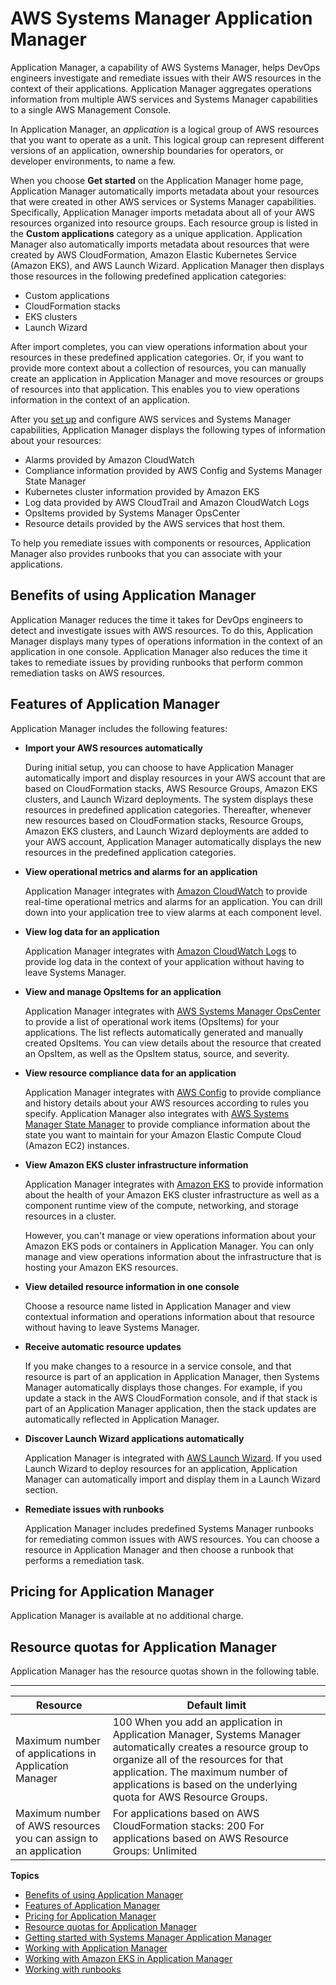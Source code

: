 # AWS Systems Manager Application Manager<a name="application-manager"></a>

Application Manager, a capability of AWS Systems Manager, helps DevOps engineers investigate and remediate issues with their AWS resources in the context of their applications\. Application Manager aggregates operations information from multiple AWS services and Systems Manager capabilities to a single AWS Management Console\.

In Application Manager, an *application* is a logical group of AWS resources that you want to operate as a unit\. This logical group can represent different versions of an application, ownership boundaries for operators, or developer environments, to name a few\.

When you choose **Get started** on the Application Manager home page, Application Manager automatically imports metadata about your resources that were created in other AWS services or Systems Manager capabilities\. Specifically, Application Manager imports metadata about all of your AWS resources organized into resource groups\. Each resource group is listed in the **Custom applications** category as a unique application\. Application Manager also automatically imports metadata about resources that were created by AWS CloudFormation, Amazon Elastic Kubernetes Service \(Amazon EKS\), and AWS Launch Wizard\. Application Manager then displays those resources in the following predefined application categories:
+ Custom applications
+ CloudFormation stacks
+ EKS clusters
+ Launch Wizard

After import completes, you can view operations information about your resources in these predefined application categories\. Or, if you want to provide more context about a collection of resources, you can manually create an application in Application Manager and move resources or groups of resources into that application\. This enables you to view operations information in the context of an application\. 

After you [set up](https://docs.aws.amazon.com/systems-manager/latest/userguide/application-manager-getting-started-related-services.html) and configure AWS services and Systems Manager capabilities, Application Manager displays the following types of information about your resources:
+ Alarms provided by Amazon CloudWatch
+ Compliance information provided by AWS Config and Systems Manager State Manager
+ Kubernetes cluster information provided by Amazon EKS
+ Log data provided by AWS CloudTrail and Amazon CloudWatch Logs
+ OpsItems provided by Systems Manager OpsCenter
+ Resource details provided by the AWS services that host them\.

To help you remediate issues with components or resources, Application Manager also provides runbooks that you can associate with your applications\. 

## Benefits of using Application Manager<a name="application-manager-learn-more-benefits"></a>

Application Manager reduces the time it takes for DevOps engineers to detect and investigate issues with AWS resources\. To do this, Application Manager displays many types of operations information in the context of an application in one console\. Application Manager also reduces the time it takes to remediate issues by providing runbooks that perform common remediation tasks on AWS resources\.

## Features of Application Manager<a name="application-manager-learn-more-features"></a>

Application Manager includes the following features:
+ **Import your AWS resources automatically**

  During initial setup, you can choose to have Application Manager automatically import and display resources in your AWS account that are based on CloudFormation stacks, AWS Resource Groups, Amazon EKS clusters, and Launch Wizard deployments\. The system displays these resources in predefined application categories\. Thereafter, whenever new resources based on CloudFormation stacks, Resource Groups, Amazon EKS clusters, and Launch Wizard deployments are added to your AWS account, Application Manager automatically displays the new resources in the predefined application categories\. 
+ **View operational metrics and alarms for an application**

  Application Manager integrates with [Amazon CloudWatch](https://docs.aws.amazon.com/AmazonCloudWatch/latest/monitoring/WhatIsCloudWatch.html) to provide real\-time operational metrics and alarms for an application\. You can drill down into your application tree to view alarms at each component level\.
+ **View log data for an application**

  Application Manager integrates with [Amazon CloudWatch Logs](https://docs.aws.amazon.com/AmazonCloudWatch/latest/logs/WhatIsCloudWatchLogs.html) to provide log data in the context of your application without having to leave Systems Manager\.
+ **View and manage OpsItems for an application** 

  Application Manager integrates with [AWS Systems Manager OpsCenter](OpsCenter.md) to provide a list of operational work items \(OpsItems\) for your applications\. The list reflects automatically generated and manually created OpsItems\. You can view details about the resource that created an OpsItem, as well as the OpsItem status, source, and severity\. 
+ **View resource compliance data for an application** 

  Application Manager integrates with [AWS Config](https://docs.aws.amazon.com/config/latest/developerguide/WhatIsConfig.html) to provide compliance and history details about your AWS resources according to rules you specify\. Application Manager also integrates with [AWS Systems Manager State Manager](systems-manager-state.md) to provide compliance information about the state you want to maintain for your Amazon Elastic Compute Cloud \(Amazon EC2\) instances\. 
+ **View Amazon EKS cluster infrastructure information**

  Application Manager integrates with [Amazon EKS](https://docs.aws.amazon.com/eks/latest/userguide/what-is-eks.html) to provide information about the health of your Amazon EKS cluster infrastructure as well as a component runtime view of the compute, networking, and storage resources in a cluster\.

  However, you can't manage or view operations information about your Amazon EKS pods or containers in Application Manager\. You can only manage and view operations information about the infrastructure that is hosting your Amazon EKS resources\.
+ **View detailed resource information in one console**

  Choose a resource name listed in Application Manager and view contextual information and operations information about that resource without having to leave Systems Manager\.
+ **Receive automatic resource updates** 

  If you make changes to a resource in a service console, and that resource is part of an application in Application Manager, then Systems Manager automatically displays those changes\. For example, if you update a stack in the AWS CloudFormation console, and if that stack is part of an Application Manager application, then the stack updates are automatically reflected in Application Manager\. 
+ **Discover Launch Wizard applications automatically**

  Application Manager is integrated with [AWS Launch Wizard](https://docs.aws.amazon.com/launchwizard/?id=docs_gateway)\. If you used Launch Wizard to deploy resources for an application, Application Manager can automatically import and display them in a Launch Wizard section\.
+ **Remediate issues with runbooks** 

  Application Manager includes predefined Systems Manager runbooks for remediating common issues with AWS resources\. You can choose a resource in Application Manager and then choose a runbook that performs a remediation task\.

## Pricing for Application Manager<a name="application-manager-learn-more-cost"></a>

Application Manager is available at no additional charge\.

## Resource quotas for Application Manager<a name="application-manager-learn-more-quotas"></a>

Application Manager has the resource quotas shown in the following table\.


****  

| Resource | Default limit | 
| --- | --- | 
|  Maximum number of applications in Application Manager  |  100 When you add an application in Application Manager, Systems Manager automatically creates a resource group to organize all of the resources for that application\. The maximum number of applications is based on the underlying quota for AWS Resource Groups\.  | 
|  Maximum number of AWS resources you can assign to an application  |  For applications based on AWS CloudFormation stacks: 200 For applications based on AWS Resource Groups: Unlimited  | 

**Topics**
+ [Benefits of using Application Manager](#application-manager-learn-more-benefits)
+ [Features of Application Manager](#application-manager-learn-more-features)
+ [Pricing for Application Manager](#application-manager-learn-more-cost)
+ [Resource quotas for Application Manager](#application-manager-learn-more-quotas)
+ [Getting started with Systems Manager Application Manager](application-manager-getting-started.md)
+ [Working with Application Manager](application-manager-working.md)
+ [Working with Amazon EKS in Application Manager](application-manager-working-EKS.md)
+ [Working with runbooks](application-manager-working-runbooks.md)
